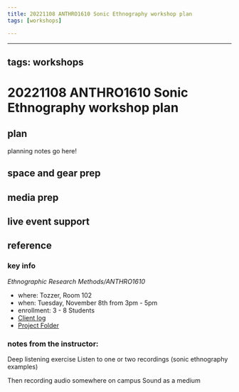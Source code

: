 ```yaml
---
title: 20221108 ANTHRO1610 Sonic Ethnography workshop plan
tags: [workshops]

---
```


---
tags: workshops
---
# 20221108 ANTHRO1610 Sonic Ethnography workshop plan

## plan
planning notes go here!
## space and gear prep
## media prep
## live event support
## reference
### key info
*Ethnographic Research Methods/ANTHRO1610*
* where: Tozzer, Room 102
* when: Tuesday, November 8th from 3pm - 5pm
* enrollment: 3 - 8 Students
* [Client log](https://docs.google.com/document/d/1uhjkewf0pN-R5pQhjDF_T3QkolCzW-4aGD88mcfmsMY/edit#heading=h.ycvld9kz75l6)
* [Project Folder](https://drive.google.com/drive/folders/1KRMYkfOTn1hl2Oek_i9OLVnVw_RI_PPZ)

### notes from the instructor: 
Deep listening exercise
Listen to one or two recordings (sonic ethnography examples)

Then recording audio somewhere on campus
Sound as a medium

